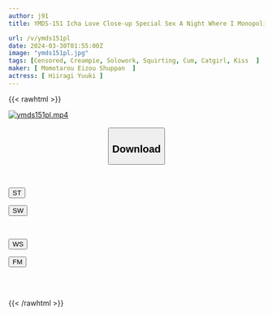 ```yaml
---
author: j91
title: YMDS-151 Icha Love Close-up Special Sex A Night Where I Monopolized My Idol Yuki Hiiragi.

url: /v/ymds151pl
date: 2024-03-30T01:55:00Z
image: "ymds151pl.jpg"
tags: [Censored, Creampie, Solowork, Squirting, Cum, Catgirl, Kiss	]
maker: [ Momotarou Eizou Shuppan  ]
actress: [ Hiiragi Yuuki ]
---
```



{{< rawhtml >}}

<div class="video" data-videoid="BLj6PXrKXgTyoZr">
    <a href="javascript:;">
        <img src="/v/ymds151pl/ymds151pl.jpg" width="WIDTH" height="HEIGHT" alt="ymds151pl.mp4" loading="lazy">
    </a>
</div>

<script type="text/javascript" src="https://j91.asia/asset/on-demand-st.js"></script>

<br>
  <link rel="stylesheet" href="https://j91.asia/asset/bs5.css">
  
  <center>
  <button class="btn btn-primary" type="button" data-bs-toggle="collapse" data-bs-target=".multi-collapse" aria-expanded="false" aria-controls="multiCollapseExample1 multiCollapseExample2"><h2>Download</h2></button></center>
</p>
<div class="row">
  <div class="col">
    <div class="collapse multi-collapse" id="multiCollapseExample1">
      <div class="card card-body">
	      	      <br>
<div class="buttons">  
<p><a href="https://streamtape.to/v/BLj6PXrKXgTyoZr" target="_blank"><button class="btn-hover color-3"><i class="fa fa-download"></i> ST</button></a></p>
<p><a href="https://asnwish.com/hgrb0czat3ad" target="_blank"><button class="btn-hover color-2"><i class="fa fa-download"></i> SW</button></a></p></div>
    </div>
  </div>
</div>
  <div class="col">
    <div class="collapse multi-collapse" id="multiCollapseExample2">
      <div class="card card-body">
	      <br>
<div class="buttons">
<p><a href="https://wolfstream.tv/mld7d9dxwjzx"><button class="btn-hover color-9"><i class="fa fa-download"></i> WS</button></a></p>
<p><a href="https://filemoon.sx/d/wcukn5rfunip"><button class="btn-hover color-8"><i class="fa fa-download"></i> FM</button></a></p></div>
<br><br>
      </div>
    </div>
  </div>
</div>

{{< /rawhtml >}}